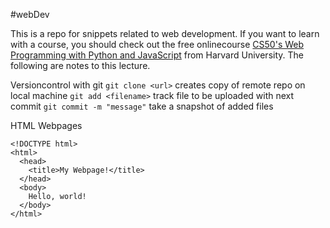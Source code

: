 #webDev

This is a repo for snippets related to web development. 
If you want to learn with a course, you should check out the free onlinecourse [CS50's Web Programming with Python and JavaScript](https://courses.edx.org/courses/course-v1:HarvardX+CS50W+Web/course/) from Harvard University. The following are notes to this lecture. 

Versioncontrol with git
```git clone <url>``` creates copy of remote repo on local machine
```git add <filename>``` track file to be uploaded with next commit
```git commit -m "message"``` take a snapshot of added files



HTML Webpages
```
<!DOCTYPE html>
<html>
  <head>
    <title>My Webpage!</title>
  </head>
  <body>
    Hello, world!
  </body>
</html>
```